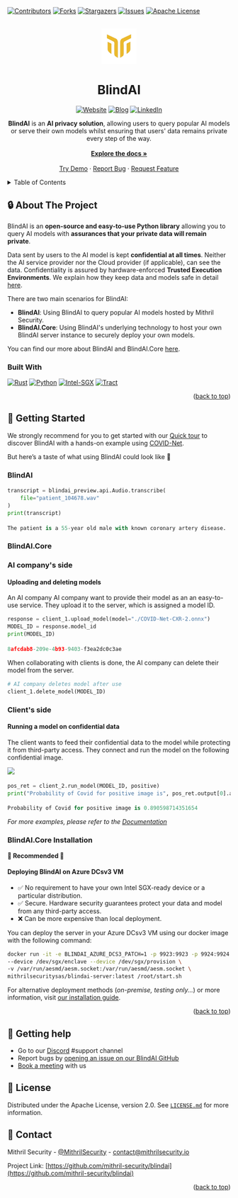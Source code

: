 <a name="readme-top"></a>

[![Contributors][contributors-shield]][contributors-url]
[![Forks][forks-shield]][forks-url]
[![Stargazers][stars-shield]][stars-url]
[![Issues][issues-shield]][issues-url]
[![Apache License][license-shield]][license-url]


<!-- PROJECT LOGO -->
<br />
<div align="center">
  <a href="https://github.com/mithril-security/blindai">
    <img src="https://github.com/mithril-security/blindai/blob/main/docs/assets/logo.png" alt="Logo" width="80" height="80">
  </a>

<h1 align="center">BlindAI</h1>

[![Website][website-shield]][website-url]
[![Blog][blog-shield]][blog-url]
[![LinkedIn][linkedin-shield]][linkedin-url]

  <p align="center">
    <b>BlindAI</b> is an <b>AI privacy solution</b>, allowing users to query popular AI models or serve their own models whilst ensuring that users' data remains private every step of the way.
	<br /><br />
    <a href="https://blindai.mithrilsecurity.io/en/latest"><strong>Explore the docs »</strong></a>
    <br />
    <br />
    <a href="https://blindai.mithrilsecurity.io/en/latest/docs/getting-started/quick-tour/">Try Demo</a>
    ·
    <a href="https://github.com/mithril-security/blindai/issues">Report Bug</a>
    ·
    <a href="https://github.com/mithril-security/blindai/issues">Request Feature</a>
  </p>
</div>



<!-- TABLE OF CONTENTS -->
<details>
  <summary>Table of Contents</summary>
  <ol>
    <li>
      <a href="#-about-the-project">About The Project</a>
      <ul>
        <li><a href="#built-with">Built With</a></li>
      </ul>
    </li>
    <li>
      <a href="#-getting-started">Getting Started</a>
      <ul>
        <li><a href="#prerequisites">Prerequisites</a></li>
        <li><a href="#installation">Installation</a></li>
      </ul>
    </li>
    <li><a href="#-usage">Usage</a></li>
    <li><a href="#-getting-help">Getting Help</a></li>
    <li><a href="#-license">License</a></li>
    <li><a href="#-contact">Contact</a></li>
  </ol>
</details>

<!-- ABOUT THE PROJECT -->
## 🔒 About The Project

BlindAI is an **open-source and easy-to-use Python library** allowing you to query AI models with **assurances that your private data will remain private**.

Data sent by users to the AI model is kept **confidential at all times**. Neither the AI service provider nor the Cloud provider (if applicable), can see the data. 
Confidentiality is assured by hardware-enforced **Trusted Execution Environments**. We explain how they keep data and models safe in detail [here](https://blindai.mithrilsecurity.io/en/latest/docs/concepts/confidential_computing/).

There are two main scenarios for BlindAI:
- **BlindAI**: Using BlindAI to query popular AI models hosted by Mithril Security.
- **BlindAI.Core**: Using BlindAI's underlying technology to host your own BlindAI server instance to securely deploy your own models.

You can find our more about BlindAI and BlindAI.Core [here](https://blindai.mithrilsecurity.io/en/latest/docs/getting-started/blindai_vs_core/).

### Built With 

[![Rust][Rust]][Rust-url] [![Python][Python]][Python-url] [![Intel-SGX][Intel-SGX]][Intel-sgx-url] [![Tract][Tract]][tract-url]

<p align="right">(<a href="#readme-top">back to top</a>)</p>

<!-- GETTING STARTED -->
## 🚀 Getting Started

We strongly recommend for you to get started with our [Quick tour](https://blindai.mithrilsecurity.io/en/latest/docs/getting-started/quick-tour/) to discover BlindAI with a hands-on example using [COVID-Net](https://github.com/lindawangg/COVID-Net).

But here’s a taste of what using BlindAI could look like 🍒

### BlindAI

```py
transcript = blindai_preview.api.Audio.transcribe(
    file="patient_104678.wav"
)
print(transcript)

The patient is a 55-year old male with known coronary artery disease.
```

### BlindAI.Core

### AI company's side

#### Uploading and deleting models

An AI company AI company want to provide their model as an an easy-to-use service. They upload it to the server, which is assigned a model ID.

```py
response = client_1.upload_model(model="./COVID-Net-CXR-2.onnx")
MODEL_ID = response.model_id
print(MODEL_ID)

8afcdab8-209e-4b93-9403-f3ea2dc0c3ae
```

When collaborating with clients is done, the AI company can delete their model from the server.

```py
# AI company deletes model after use
client_1.delete_model(MODEL_ID)
```

### Client's side

#### Running a model on confidential data

The client wants to feed their confidential data to the model while protecting it from third-party access. They connect and run the model on the following confidential image.

![](https://github.com/mithril-security/blindai/blob/main/docs/assets/positive_image.png)

```py
pos_ret = client_2.run_model(MODEL_ID, positive)
print("Probability of Covid for positive image is", pos_ret.output[0].as_flat()[0][1])

Probability of Covid for positive image is 0.890598714351654
```

_For more examples, please refer to the [Documentation](https://blindai.mithrilsecurity.io/en/latest/)_

### BlindAI.Core Installation

**🥇 Recommended 🥇**

#### Deploying BlindAI on Azure DCsv3 VM

+ ✅ No requirement to have your own Intel SGX-ready device or a particular distribution. 
+ ✅ Secure. Hardware security guarantees protect your data and model from any third-party access.
+ ❌ Can be more expensive than local deployment.

You can deploy the server in your Azure DCsv3 VM using our docker image with the following command:

```bash
docker run -it -e BLINDAI_AZURE_DCS3_PATCH=1 -p 9923:9923 -p 9924:9924 \
--device /dev/sgx/enclave --device /dev/sgx/provision \
-v /var/run/aesmd/aesm.socket:/var/run/aesmd/aesm.socket \
mithrilsecuritysas/blindai-server:latest /root/start.sh
```

For alternative deployment methods (*on-premise, testing only...*) or more information, visit [our installation guide](https://github.com/mithril-security/blindai/blob/main/docs/docs/tutorials/core/installation.md).

<p align="right">(<a href="#readme-top">back to top</a>)</p>

<!-- ROADMAP -->
<!--
## 🎯 Roadmap

WRITE DOWN THE FEATURES WE **ALREADY** IMPLEMENTED. NOTHING SATISFYING LIKE A LIST WITH CHECKED BOXES.

WE CAN ALSO RENAME THAT PART **KEY FEATURES**

- [ ] Feature 1
- [ ] Feature 2
- [ ] Feature 3
    - [ ] Nested Feature

<p align="right">(<a href="#readme-top">back to top</a>)</p>-->

<!-- GETTING HELP -->

## 🙋 Getting help

* Go to our [Discord](https://discord.com/invite/TxEHagpWd4) #support channel
* Report bugs by [opening an issue on our BlindAI GitHub](https://github.com/mithril-security/blindai/issues)
* [Book a meeting](https://calendly.com/contact-mithril-security/15mins?month=2023-03) with us


<!-- LICENSE -->
## 📜 License

Distributed under the Apache License, version 2.0. See [`LICENSE.md`](https://www.apache.org/licenses/LICENSE-2.0) for more information.


<!-- CONTACT -->
## 📇 Contact

Mithril Security - [@MithrilSecurity](https://twitter.com/MithrilSecurity) - contact@mithrilsecurity.io

Project Link: [https://github.com/mithril-security/blindai](https://github.com/mithril-security/blindai)

<p align="right">(<a href="#readme-top">back to top</a>)</p>

<!-- MARKDOWN LINKS & IMAGES -->
<!-- https://github.com/alexandresanlim/Badges4-README.md-Profile#-blog- -->
[contributors-shield]: https://img.shields.io/github/contributors/mithril-security/blindai.svg?style=for-the-badge
[contributors-url]: https://github.com/mithril-security/blindai/graphs/contributors
[forks-shield]: https://img.shields.io/github/forks/mithril-security/blindai.svg?style=for-the-badge
[forks-url]: https://github.com/mithril-security/blindai/network/members
[stars-shield]: https://img.shields.io/github/stars/mithril-security/blindai.svg?style=for-the-badge
[stars-url]: https://github.com/mithril-security/blindai/stargazers
[issues-shield]: https://img.shields.io/github/issues/mithril-security/blindai.svg?style=for-the-badge
[issues-url]: https://github.com/mithril-security/blindai/issues
[license-shield]: https://img.shields.io/github/license/mithril-security/blindai.svg?style=for-the-badge
[license-url]: https://github.com/mithril-security/blindai/blob/master/LICENSE.txt
[linkedin-shield]: https://img.shields.io/badge/-Jobs-black.svg?style=for-the-badge&logo=linkedin&colorB=555
[linkedin-url]: https://www.linkedin.com/company/mithril-security-company/
[website-url]: https://www.mithrilsecurity.io
[website-shield]: https://img.shields.io/badge/website-000000?style=for-the-badge&colorB=555
[blog-url]: https://blog.mithrilsecurity.io/
[blog-shield]: https://img.shields.io/badge/Blog-000?style=for-the-badge&logo=ghost&logoColor=yellow&colorB=555
[product-screenshot]: images/screenshot.png
[Python]: https://img.shields.io/badge/Python-FFD43B?style=for-the-badge&logo=python&logoColor=blue
[Python-url]: https://www.python.org/
[Rust]: https://img.shields.io/badge/rust-FFD43B?style=for-the-badge&logo=rust&logoColor=black
[Rust-url]: https://www.rust-lang.org/fr
[Intel-SGX]: https://img.shields.io/badge/SGX-FFD43B?style=for-the-badge&logo=intel&logoColor=black
[Intel-sgx-url]: https://www.intel.fr/content/www/fr/fr/architecture-and-technology/software-guard-extensions.html
[Tract]: https://img.shields.io/badge/Tract-FFD43B?style=for-the-badge
[tract-url]: https://github.com/mithril-security/tract/tree/6e4620659837eebeaba40ab3eeda67d33a99c7cf

<!-- Done using https://github.com/othneildrew/Best-README-Template -->
